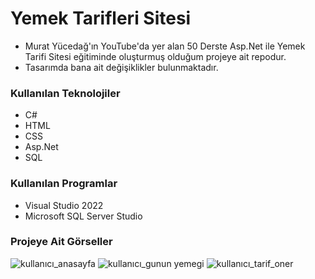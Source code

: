 # Yemek Tarifleri Sitesi

- Murat Yücedağ'ın YouTube'da yer alan 50 Derste Asp.Net ile Yemek Tarifi Sitesi eğitiminde oluşturmuş olduğum projeye ait repodur.
- Tasarımda bana ait değişiklikler bulunmaktadır.

### Kullanılan Teknolojiler
- C#
- HTML
- CSS
- Asp.Net
- SQL

### Kullanılan Programlar
- Visual Studio 2022
- Microsoft SQL Server Studio

### Projeye Ait Görseller
![kullanıcı_anasayfa]("/YemekTarifleriGithub/anasayfa.png")
![kullanıcı_gunun yemegi]("")
![kullanıcı_tarif_oner]("")

